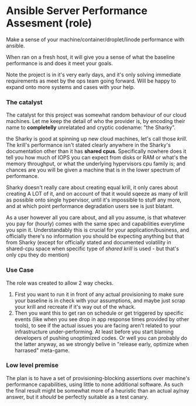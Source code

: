 # Ansible Server Performance Assesment (role)
Make a sense of your machine/container/droplet/linode performance with ansible.

When ran on a fresh host, it will give you a sense of what the baseline performance is and does it meet your goals.

Note the project is in it's very early days, and it's only solving immediate requirements as meet by the ops team going forward.
Will be happy to expand onto more systems and cases with your help.

### The catalyst

The catalyst for this project was somewhat random behaviour of our cloud machines. Let me keep the detail of who the provider is, by encoding their name to **completelly** unrelatated and cryptic codename: "the Sharky".

the Sharky is good at spinning up new cloud machines, let's call those *krill*. The krill's performance isn't stated clearly anywhere in the Sharky's documentation other than it has __shared cpus__. Specifically nowhere does it tell you how much of IOPS you can expect from disks or RAM or what's the memory throughput, or what the underlying hypervisors cpu family is; and chances are you will be given a machine that is in the lower spectrum of performance. 

Sharky doesn't really care about creating equal krill, it only cares about creating A LOT of it, and on account of that it would sqeeze as many of krill as possible onto single hypervisor, until it's impossible to stuff any more, and at which point performance degradation users see is just blatant.

As a user however all you care about, and all you assume, is that whatever you pay for (hourly) comes with the same spec and capabilities everytime you spin it. Understandably this is crucial for your application/business, and officially there's no information you should be expecting anything but that from Sharky (except for officially stated and documented volatility in shared-cpu space when specific type of *shared krill* is used - but that's only cpu they do mention)

### Use Case

The role was created to allow 2 way checks. 

1. First you want to run it in front of any actual provisioning to make sure your baseline is in check with your assumptions, and maybe just scrap your krill and recreate if it's way out of the whack.
2. Then you want this to get ran on schedule or get triggered by specific events (like when you see drop in app response times provided by other tools), to see if the actual issues you are facing aren't related to your infrastructure under-performing. At least before you start blaming developers of pushing unoptimized codes. Or well you can probably do the latter anyway, as we strongly belive in "release early, optimize when harrased" meta-game.


### Low level premise


The plan is to have a set of provisioning-blocking assertions over machine's performance capabilities, using little to none additional software.
As such the final result might be somewhat more of a heuristic than an actual ay/nay answer, but it *should* be perfectly suitable as a test canary.





